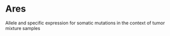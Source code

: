 # Ares
Allele and specific expression for somatic mutations in the context of tumor mixture samples

